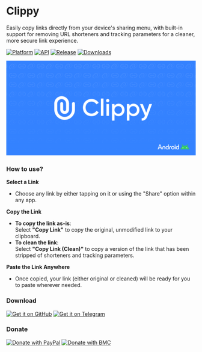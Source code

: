 # Clippy
Easily copy links directly from your device's sharing menu, with built-in support for removing URL shorteners and tracking parameters for a cleaner, more secure link experience.

[![Platform](https://img.shields.io/badge/android-platform?style=for-the-badge&label=platform&labelColor=21262d&color=6e7681)](https://www.android.com) [![API](https://img.shields.io/badge/24%2B-level?style=for-the-badge&logo=android&logoColor=3cd382&label=API&labelColor=21262d&color=ff663b)](https://developer.android.com/studio/releases/platforms) [![Release](https://img.shields.io/github/v/release/WSTxda/Clippy?display_name=tag&style=for-the-badge&logo=github&labelColor=21262d&color=1f6feb)](https://github.com/WSTxda/Clippy/releases/latest) [![Downloads](https://img.shields.io/github/downloads/WSTxda/Clippy/total?style=for-the-badge&labelColor=21262d&color=238636)](https://github.com/WSTxda/Clippy/releases)

![Banner](https://raw.githubusercontent.com/WSTxda/Clippy/main/images/Banner.svg)

### How to use?

 **Select a Link**  
   - Choose any link by either tapping on it or using the "Share" option within any app.

**Copy the Link**  
   - **To copy the link as-is**:  
     Select **"Copy Link"** to copy the original, unmodified link to your clipboard.
   - **To clean the link**:  
     Select **"Copy Link (Clean)"** to copy a version of the link that has been stripped of shorteners and tracking parameters.

**Paste the Link Anywhere**  
   - Once copied, your link (either original or cleaned) will be ready for you to paste wherever needed.

### Download

[<img src="https://raw.githubusercontent.com/WSTxda/QP-Gallery-Releases/master/Images/GitHub.svg"
      alt='Get it on GitHub'
      height="80">](https://github.com/WSTxda/Clippy/releases/latest) [<img src="https://raw.githubusercontent.com/WSTxda/QP-Gallery-Releases/master/Images/Telegram.svg"
      alt='Get it on Telegram'
      height="80">](https://t.me/WSTprojects)

### Donate

[<img src="https://raw.githubusercontent.com/WSTxda/QP-Gallery-Releases/master/Images/PayPal.svg"
      alt='Donate with PayPal'
      height="80">](https://bit.ly/2lV0E6u) [<img src="https://raw.githubusercontent.com/WSTxda/QP-Gallery-Releases/master/Images/BMC.svg"
      alt='Donate with BMC'
      height="80">](https://www.buymeacoffee.com/wstxda)
